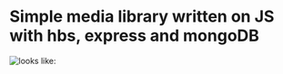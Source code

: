 # Simple media library written on JS with hbs, express and mongoDB
![looks like:](https://github.com/Stupident/medialib/blob/main/temp.jpg)

